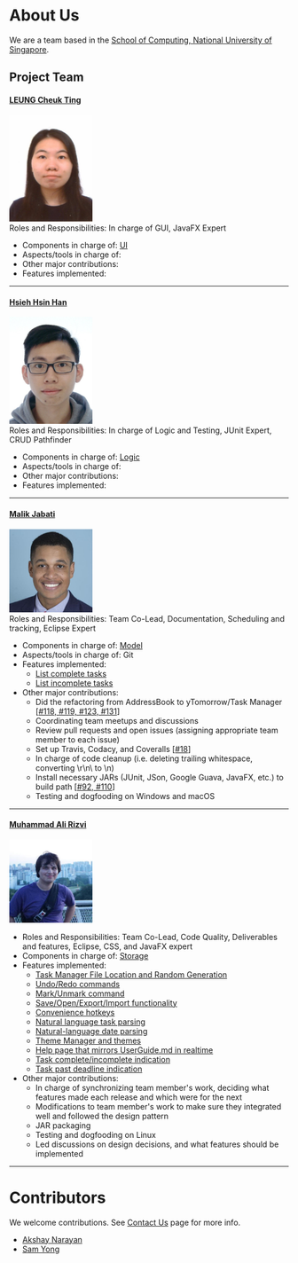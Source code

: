 # About Us

We are a team based in the [School of Computing, National University of Singapore](http://www.comp.nus.edu.sg).

## Project Team

#### [LEUNG Cheuk Ting](https://github.com/ctleungac) <br>
<img src="images/ctleungac.png" width="150"><br>
Roles and Responsibilities: In charge of GUI, JavaFX Expert <br>
* Components in charge of: [UI]()
* Aspects/tools in charge of:
* Other major contributions:
* Features implemented:

-----

#### [Hsieh Hsin Han](https://github.com/Tony-Hsieh)
<img src="images/tony-hsieh.png" width="150"><br>
Roles and Responsibilities: In charge of Logic and Testing, JUnit Expert, CRUD Pathfinder<br>
* Components in charge of: [Logic]()
* Aspects/tools in charge of:
* Other major contributions:
* Features implemented:

-----

#### [Malik Jabati](https://github.com/SmartyMJ)
<img src="images/smartymj.png" width="150"><br>
Roles and Responsibilities: Team Co-Lead, Documentation, Scheduling and tracking, Eclipse Expert <br>
* Components in charge of: [Model](https://github.com/CS2103JAN2017-F11-B3/main/blob/master/docs/DeveloperGuide.md#24-model-component)
* Aspects/tools in charge of: Git
* Features implemented:
   * [List complete tasks](https://github.com/CS2103JAN2017-F11-B3/main/blob/master/docs/UserGuide.md#24-listing-complete-tasks--lc)
   * [List incomplete tasks](https://github.com/CS2103JAN2017-F11-B3/main/blob/master/docs/UserGuide.md#25-listing-incomplete-tasks--li)
* Other major contributions:
  * Did the refactoring from AddressBook to yTomorrow/Task Manager [[#118, #119, #123, #131](https://github.com/CS2103JAN2017-F11-B3/main/pull/118)]
  * Coordinating team meetups and discussions
  * Review pull requests and open issues (assigning appropriate team member to each issue)
  * Set up Travis, Codacy, and Coveralls [[#18](https://github.com/CS2103JAN2017-F11-B3/main/pull/18)]
  * In charge of code cleanup (i.e. deleting trailing whitespace, converting \r\n\ to \n)
  * Install necessary JARs (JUnit, JSon, Google Guava, JavaFX, etc.) to build path [[#92, #110](https://github.com/CS2103JAN2017-F11-B3/main/pull/110)]
  * Testing and dogfooding on Windows and macOS
  
-----

#### [Muhammad Ali Rizvi](https://github.com/EntitySK)
<img src="images/entitysk.png" width="150"><br>
* Roles and Responsibilities: Team Co-Lead, Code Quality, Deliverables and features, Eclipse, CSS, and JavaFX expert  <br>
* Components in charge of: [Storage]()
* Features implemented:
  * [Task Manager File Location and Random Generation](https://github.com/se-edu/addressbook-level4/blob/master/docs/UserGuide.md#218-data-initialization)
  * [Undo/Redo commands](https://github.com/se-edu/addressbook-level4/blob/master/docs/UserGuide.md#213-undo--undo)
  * [Mark/Unmark command](https://github.com/se-edu/addressbook-level4/blob/master/docs/UserGuide.md#28-marking-a-task-as-complete--mark)
  * [Save/Open/Export/Import functionality](https://github.com/se-edu/addressbook-level4/blob/master/docs/UserGuide.md#216-saving-data)
  * [Convenience hotkeys](https://github.com/se-edu/addressbook-level4/blob/master/docs/UserGuide.md#217-hotkeys)
  * [Natural language task parsing](https://github.com/se-edu/addressbook-level4/blob/master/docs/UserGuide.md#23-adding-a-task--add)
  * [Natural-language date parsing](https://github.com/se-edu/addressbook-level4/blob/master/docs/UserGuide.md#23-adding-a-task--add)
  * [Theme Manager and themes](https://github.com/se-edu/addressbook-level4/blob/master/docs/UserGuide.md#219-themes)
  * [Help page that mirrors UserGuide.md in realtime](https://github.com/se-edu/addressbook-level4/blob/master/docs/UserGuide.md#22-viewing-help--help)
  * [Task complete/incomplete indication](https://github.com/se-edu/addressbook-level4/blob/master/docs/UserGuide.md#221-completion-indication)
  * [Task past deadline indication](https://github.com/se-edu/addressbook-level4/blob/master/docs/UserGuide.md#222-past-deadline-indication)
* Other major contributions:
  * In charge of synchronizing team member's work, deciding what features made each release and which were for the next
  * Modifications to team member's work to make sure they integrated well and followed the design pattern
  * JAR packaging
  * Testing and dogfooding on Linux
  * Led discussions on design decisions, and what features should be implemented
-----

# Contributors

We welcome contributions. See [Contact Us](ContactUs.md) page for more info.

* [Akshay Narayan](https://github.com/se-edu/addressbook-level4/pulls?q=is%3Apr+author%3Aokkhoy)
* [Sam Yong](https://github.com/se-edu/addressbook-level4/pulls?q=is%3Apr+author%3Amauris)

